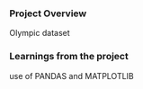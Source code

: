 ### Project Overview

 Olympic dataset


### Learnings from the project

 use of PANDAS and MATPLOTLIB


